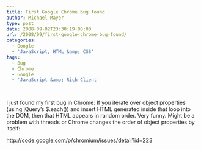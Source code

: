 ```yaml
---
title: First Google Chrome bug found
author: Michael Mayer
type: post
date: 2008-09-02T23:30:19+00:00
url: /2008/09/first-google-chrome-bug-found/
categories:
  - Google
  - 'JavaScript, HTML &amp; CSS'
tags:
  - Bug
  - Chrome
  - Google
  - 'JavaScript &amp; Rich Client'

---
```

I just found my first bug in Chrome: If you iterate over object properties (using jQuery&#8217;s $.each()) and insert HTML generated inside that loop into the DOM, then that HTML appears in random order. Very funny. Might be a problem with threads or Chrome changes the order of object properties by itself:

<http://code.google.com/p/chromium/issues/detail?id=223>